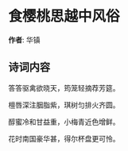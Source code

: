 # 食樱桃思越中风俗

**作者**: 华镇

## 诗词内容

答答驱禽欲晓天，筠笼轻摘荐芳筵。

檀唇深注胭脂紫，琪树匀排火齐圆。

醇蜜冷和甘益重，小梅青近色增鲜。

花时南国豪华甚，得尔杯盘更可怜。

